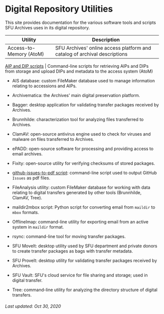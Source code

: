 # Digital Repository Utilities

This site provides documentation for the various software tools and scripts SFU Archives uses in its digital repository.

Utility | Description
------- | -----------
Access-to-Memory (AtoM) | SFU Archives' online access platform and catalog of archival descriptions

[AIP and DIP scripts](utilities/aip-and-dip-scripts.md) | Command-line scripts for retrieving AIPs and DIPs from storage and upload DIPs and metadata to the access system (AtoM)

- AIS database: custom FileMaker database used to manage information relating to accessions and AIPs.

- Archivematica: the Archives' main digital preservation platform.

- Bagger: desktop application for validating transfer packages received by Archives.

- Brunnhilde: characterization tool for analyzing files transferred to Archives.

- ClamAV: open-source antivirus engine used to check for viruses and malware on files transferred to Archives.

- ePADD: open-source software for processing and providing access to email archives.

- Fixity: open-source utility for verifying checksums of stored packages.

- [github-issues-to-pdf script](utilities/github-issues-to-pdf.md): command-line script used to output GitHub `Issues` as pdf files.

- FileAnalysis utility: custom FileMaker database for working with data relating to digital transfers generated by other tools (Brunnhilde, ClamAV, Tree).

- maildir2mbox script: Python script for converting email from `maildir` to `mbox` formats.

- OfflineImap: command-line utility for exporting email from an active system in `maildir` format.

- rsync: command-line tool for moving transfer packages.

- SFU MoveIt: desktop utility used by SFU department and private donors to create transfer packages as bags with transfer metadata.

- SFU ProveIt: desktop utility for validating transfer packages received by Archives.

- SFU Vault: SFU's cloud service for file sharing and storage; used in digital transfer.

- Tree: command-line utility for analyzing the directory structure of digital transfers.

###### Last updated: Oct 30, 2020
